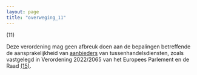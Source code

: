 ```yaml
---
layout: page
title: "overweging_11"
---
```


(11) 

Deze verordening mag geen afbreuk doen aan de bepalingen betreffende de aansprakelijkheid van [aanbieders](a3.md#^aanbieder) van tussenhandelsdiensten, zoals vastgelegd in Verordening 2022/2065 van het Europees Parlement en de Raad [(15)](#ntr15-L_202401689NL.000101-E0015).